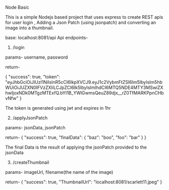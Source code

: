 Node Basic

This is a simple Nodejs based project that uses express to create REST apis 
for user login , Adding a Json Patch (using jsonpatch) and converting an
image into a thumbnail.

base: localhost:8081/api
Api endpoints-

1) /login

params- username, password

return- 

{
  "success": true,
  "token": "eyJhbGciOiJIUzI1NiIsInR5cCI6IkpXVCJ9.eyJ1c2VybmFtZSI6Im5lbyIsIm5hbWUiOiJUZXN0IFVzZXIiLCJpZCI6Ik5lbyIsImlhdCI6MTQ5NDE4MTY3MSwiZXhwIjoxNDk0MTgzMTExfQ.bYI1B_YWlGwmsQeuZ89djx__rZ0TfMARKPpnCHbvNfw"
}

The token is generated using jwt and expires in 1hr

2) /applyJsonPatch

params- jsonData, jsonPatch

return-
{
  "success": true,
  "finalData": {
    "baz": "boo",
    "foo": "bar"
  }
}

The final Data is the result of applying the jsonPatch provided to the jsonData

3) /createThumbnail

params- imageUrl, filename(the name of the image)

return- 
{
  "success": true,
  "ThumbnailUrl": "localhost:8081/scarlett11.jpeg"
}
